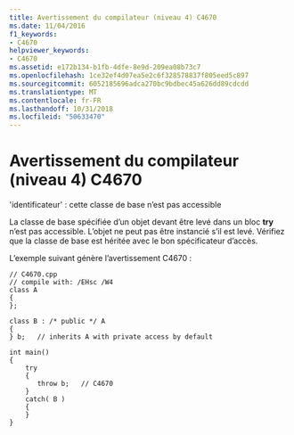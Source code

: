 ```yaml
---
title: Avertissement du compilateur (niveau 4) C4670
ms.date: 11/04/2016
f1_keywords:
- C4670
helpviewer_keywords:
- C4670
ms.assetid: e172b134-b1fb-4dfe-8e9d-209ea08b73c7
ms.openlocfilehash: 1ce32ef4d07ea5e2c6f328578837f805eed5c897
ms.sourcegitcommit: 6052185696adca270bc9bdbec45a626dd89cdcdd
ms.translationtype: MT
ms.contentlocale: fr-FR
ms.lasthandoff: 10/31/2018
ms.locfileid: "50633470"
---
```

# <a name="compiler-warning-level-4-c4670"></a>Avertissement du compilateur (niveau 4) C4670

'identificateur' : cette classe de base n’est pas accessible

La classe de base spécifiée d’un objet devant être levé dans un bloc **try** n’est pas accessible. L’objet ne peut pas être instancié s’il est levé. Vérifiez que la classe de base est héritée avec le bon spécificateur d’accès.

L’exemple suivant génère l’avertissement C4670 :

```
// C4670.cpp
// compile with: /EHsc /W4
class A
{
};

class B : /* public */ A
{
} b;   // inherits A with private access by default

int main()
{
    try
    {
       throw b;   // C4670
    }
    catch( B )
    {
    }
}
```